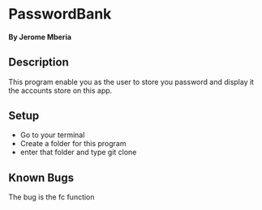 # PasswordBank

#### By Jerome Mberia

## Description
This program enable you as the user to store you password and display it the accounts store on this app.

## Setup
* Go to your terminal
* Create a folder for this program
* enter that folder and type git clone <the copied url>

## Known Bugs
The bug is the fc function

